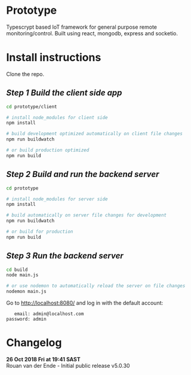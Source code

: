 Prototype
=========
Typescrypt based IoT framework for general purpose remote monitoring/control.
Built using react, mongodb, express and socketio.

Install instructions
====================

Clone the repo. 


## *Step 1* ***Build the client side app***
```sh
cd prototype/client

# install node_modules for client side
npm install

# build development optimized automatically on client file changes
npm run buildwatch 

# or build production optimized
npm run build       
```

## *Step 2* ***Build and run the backend server***

```sh
cd prototype

# install node_modules for server side
npm install

# build automatically on server file changes for development
npm run buildwatch

# or build for production
npm run build
```

## *Step 3* ***Run the backend server***

```sh
cd build
node main.js

# or use nodemon to automatically reload the server on file changes
nodemon main.js
```


Go to [http://localhost:8080/](http://localhost:8080/) and log in with the default account:

       email: admin@localhost.com
    password: admin

Changelog
=========

**26 Oct 2018 Fri at 19:41 SAST**    
Rouan van der Ende - Initial public release v5.0.30